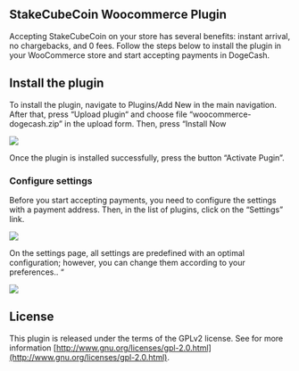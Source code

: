 ## StakeCubeCoin Woocommerce Plugin

Accepting StakeCubeCoin on your store has several benefits: instant arrival, no chargebacks, and 0 fees. Follow the steps below to install the plugin in your WooCommerce store and start accepting payments in DogeCash.

## Install the plugin

To install the plugin, navigate to Plugins/Add New in the main navigation. After that, press “Upload plugin“ and choose file “woocommerce-dogecash.zip” in the upload form. Then, press “Install Now

![](https://support.dogecash.org/wp-content/uploads/2021/07/WEBL6xc.png)

Once the plugin is installed successfully, press the button “Activate Pugin”.

### Configure settings

Before you start accepting payments, you need to configure the settings with a payment address. Then, in the list of plugins, click on the “Settings” link.

![](https://support.dogecash.org/wp-content/uploads/2021/07/Lbf20OP.png)

On the settings page, all settings are predefined with an optimal configuration; however, you can change them according to your preferences.. “

![](https://support.dogecash.org/wp-content/uploads/2021/07/vo1tqT0.png)

## License

This plugin is released under the terms of the GPLv2 license. See for more information [http://www.gnu.org/licenses/gpl-2.0.html](http://www.gnu.org/licenses/gpl-2.0.html).
